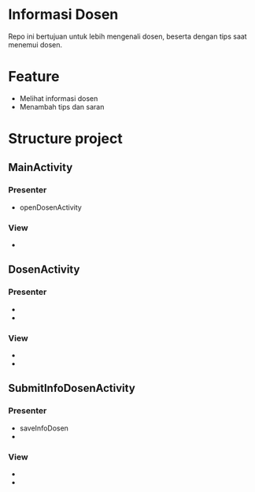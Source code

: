 # Informasi Dosen

Repo ini bertujuan untuk lebih mengenali dosen, beserta dengan tips saat menemui dosen.

# Feature
* Melihat informasi dosen
* Menambah tips dan saran

# Structure project
## MainActivity
### Presenter
* openDosenActivity
### View
*
## DosenActivity
### Presenter
*
*
### View
*
*
## SubmitInfoDosenActivity
### Presenter
* saveInfoDosen
*
### View
*
*



